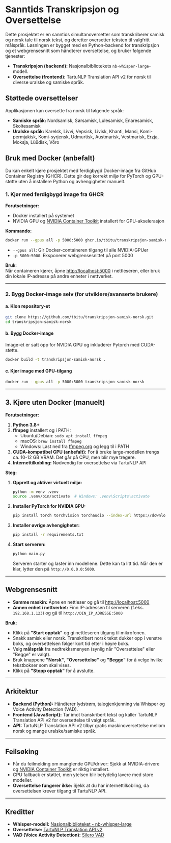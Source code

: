 # **Sanntids Transkripsjon og Oversettelse**

Dette prosjektet er en sanntids simultanoversetter som transkriberer samisk og norsk tale til norsk tekst, og deretter oversetter teksten til valgfritt målspråk. Løsningen er bygget med en Python-backend for transkripsjon og et webgrensesnitt som håndterer oversettelse, og bruker følgende tjenester:
- **Transkripsjon (backend):** Nasjonalbibliotekets `nb-whisper-large`-modell.
- **Oversettelse (frontend):** TartuNLP Translation API v2 for norsk til diverse uralske og samiske språk.

## **Støttede oversettelser**

Applikasjonen kan oversette fra norsk til følgende språk:
- **Samiske språk:** Nordsamisk, Sørsamisk, Lulesamisk, Enaresamisk, Skoltesamisk
- **Uralske språk:** Karelsk, Livvi, Vepsisk, Livisk, Khanti, Mansi, Komi-permjakisk, Komi-syrjensk, Udmurtisk, Austmarisk, Vestmarisk, Erzja, Moksja, Lüüdisk, Võro

## **Bruk med Docker (anbefalt)**

Du kan enkelt kjøre prosjektet med ferdigbygd Docker-image fra GitHub Container Registry (GHCR). Dette gir deg korrekt miljø for PyTorch og GPU-støtte uten å installere Python og avhengigheter manuelt.

### **1. Kjør med ferdigbygd image fra GHCR**

**Forutsetninger:**
- Docker installert på systemet
- NVIDIA GPU og [NVIDIA Container Toolkit](https://docs.nvidia.com/datacenter/cloud-native/container-toolkit/latest/install-guide.html) installert for GPU-akselerasjon

**Kommando:**

```bash
docker run --gpus all -p 5000:5000 ghcr.io/tbitu/transkripsjon-samisk-norsk:latest
```

- `--gpus all`: Gir Docker-containeren tilgang til alle NVIDIA-GPUer
- `-p 5000:5000`: Eksponerer webgrensesnittet på port 5000

**Bruk**:  
Når containeren kjører, åpne [http://localhost:5000](http://localhost:5000) i nettleseren, eller bruk din lokale IP-adresse på andre enheter i nettverket.

---

### **2. Bygg Docker-image selv (for utviklere/avanserte brukere)**

#### **a. Klon repository-et**

```bash
git clone https://github.com/tbitu/transkripsjon-samisk-norsk.git
cd transkripsjon-samisk-norsk
```

#### **b. Bygg Docker-image**

Image-et er satt opp for NVIDIA GPU og inkluderer Pytorch med CUDA-støtte.

```bash
docker build -t transkripsjon-samisk-norsk .
```

#### **c. Kjør image med GPU-tilgang**

```bash
docker run --gpus all -p 5000:5000 transkripsjon-samisk-norsk
```

---

## **3. Kjøre uten Docker (manuelt)**

**Forutsetninger:**

1. **Python 3.8+**
2. **ffmpeg** installert og i PATH:
    - Ubuntu/Debian: `sudo apt install ffmpeg`
    - macOS: `brew install ffmpeg`
    - Windows: Last ned fra [ffmpeg.org](https://ffmpeg.org/download.html) og legg til i PATH
3. **CUDA-kompatibel GPU (anbefalt):** For å bruke large-modellen trengs ca. 10-12 GB VRAM. Det går på CPU, men blir mye tregere.
4. **Internettilkobling:** Nødvendig for oversettelse via TartuNLP API

**Steg:**

1. **Opprett og aktiver virtuelt miljø:**

   ```bash
   python -m venv .venv
   source .venv/bin/activate  # Windows: .venv\Scripts\activate
   ```

2. **Installer PyTorch for NVIDIA GPU:**

   ```bash
   pip install torch torchvision torchaudio --index-url https://download.pytorch.org/whl/cu129
   ```

3. **Installer øvrige avhengigheter:**

   ```bash
   pip install -r requirements.txt
   ```

4. **Start serveren:**

   ```bash
   python main.py
   ```

   Serveren starter og laster inn modellene. Dette kan ta litt tid. Når den er klar, lytter den på `http://0.0.0.0:5000`.

---

## **Webgrensesnitt**

- **Samme maskin:** Åpne en nettleser og gå til [http://localhost:5000](http://localhost:5000)
- **Annen enhet i nettverket:** Finn IP-adressen til serveren (f.eks. `192.168.1.123`) og gå til `http://DIN_IP_ADRESSE:5000`

**Bruk:**
- Klikk på **"Start opptak"** og gi nettleseren tilgang til mikrofonen.
- Snakk samisk eller norsk. Transkribert norsk tekst dukker opp i venstre boks, og oversettelsen følger kort tid etter i høyre boks.
- Velg **målspråk** fra nedtrekksmenyen (synlig når "Oversettelse" eller "Begge" er valgt).
- Bruk knappene **"Norsk"**, **"Oversettelse"** og **"Begge"** for å velge hvilke tekstbokser som skal vises.
- Klikk på **"Stopp opptak"** for å avslutte.

---

## **Arkitektur**

- **Backend (Python):** Håndterer lydstrøm, talegjenkjenning via Whisper og Voice Activity Detection (VAD).
- **Frontend (JavaScript):** Tar imot transkribert tekst og kaller TartuNLP Translation API v2 for oversettelse til valgt språk.
- **API:** TartuNLP Translation API v2 tilbyr gratis maskinoversettelse mellom norsk og mange uralske/samiske språk.

---

## **Feilsøking**

- Får du feilmelding om manglende GPU/driver: Sjekk at NVIDIA-drivere og [NVIDIA Container Toolkit](https://docs.nvidia.com/datacenter/cloud-native/container-toolkit/latest/install-guide.html) er riktig installert.
- CPU fallback er støttet, men ytelsen blir betydelig lavere med store modeller.
- **Oversettelse fungerer ikke:** Sjekk at du har internettilkobling, da oversettelsen krever tilgang til TartuNLP API.

---

## **Kreditter**

- **Whisper-modell:** [Nasjonalbiblioteket - nb-whisper-large](https://huggingface.co/NbAiLab/nb-whisper-large)
- **Oversettelse:** [TartuNLP Translation API v2](https://api.tartunlp.ai/translation/docs)
- **VAD (Voice Activity Detection):** [Silero VAD](https://github.com/snakers4/silero-vad)